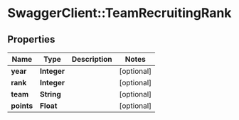# SwaggerClient::TeamRecruitingRank

## Properties
Name | Type | Description | Notes
------------ | ------------- | ------------- | -------------
**year** | **Integer** |  | [optional] 
**rank** | **Integer** |  | [optional] 
**team** | **String** |  | [optional] 
**points** | **Float** |  | [optional] 


